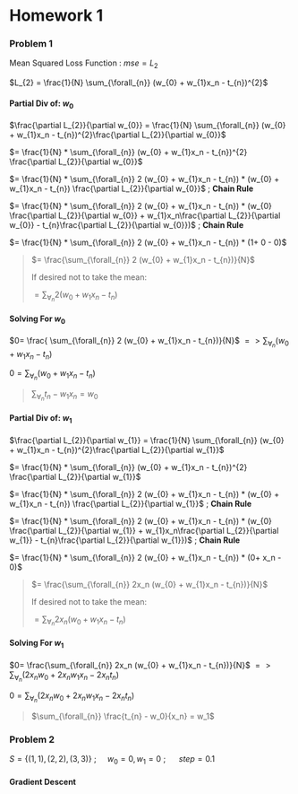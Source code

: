 # Homework 1

### **Problem 1**

Mean Squared Loss Function : $mse=L_2$

$L_{2} = \frac{1}{N}  \sum_{\forall_{n}} (w_{0} + w_{1}x_n - t_{n})^{2}$

#### Partial Div of: $w_0$

$\frac{\partial L_{2}}{\partial w_{0}} = \frac{1}{N} \sum_{\forall_{n}} (w_{0} + w_{1}x_n - t_{n})^{2}\frac{\partial L_{2}}{\partial w_{0}}$

$= \frac{1}{N} * \sum_{\forall_{n}} (w_{0} + w_{1}x_n - t_{n})^{2} \frac{\partial L_{2}}{\partial w_{0}}$

$= \frac{1}{N} *  \sum_{\forall_{n}} 2 (w_{0} + w_{1}x_n - t_{n}) * (w_{0} + w_{1}x_n - t_{n}) \frac{\partial L_{2}}{\partial w_{0}}$ ; **Chain Rule**

$= \frac{1}{N} *  \sum_{\forall_{n}} 2 (w_{0} + w_{1}x_n - t_{n}) * (w_{0} \frac{\partial L_{2}}{\partial w_{0}} + w_{1}x_n\frac{\partial L_{2}}{\partial w_{0}} - t_{n}\frac{\partial L_{2}}{\partial w_{0}})$ ; **Chain Rule**

$= \frac{1}{N} *  \sum_{\forall_{n}} 2 (w_{0} + w_{1}x_n - t_{n}) * (1+ 0 - 0)$

>$= \frac{\sum_{\forall_{n}} 2 (w_{0} + w_{1}x_n - t_{n})}{N}$
>
>If desired not to take the mean:
>
>$= \sum_{\forall_{n}} 2 (w_{0} + w_{1}x_n - t_{n})$

#### Solving For $w_0$

$0= \frac{ \sum_{\forall_{n}} 2 (w_{0} + w_{1}x_n - t_{n})}{N}$
$=> \sum_{\forall_{n}} (w_{0} + w_{1}x_n - t_{n})$

$0= \sum_{\forall_{n}} (w_{0} + w_{1}x_n - t_{n})$

>$\sum_{\forall_{n}} t_{n} - w_{1}x_n = w_{0}$

#### Partial Div of: $w_1$

$\frac{\partial L_{2}}{\partial w_{1}} = \frac{1}{N} \sum_{\forall_{n}} (w_{0} + w_{1}x_n - t_{n})^{2}\frac{\partial L_{2}}{\partial w_{1}}$

$= \frac{1}{N} * \sum_{\forall_{n}} (w_{0} + w_{1}x_n - t_{n})^{2} \frac{\partial L_{2}}{\partial w_{1}}$

$= \frac{1}{N} *  \sum_{\forall_{n}} 2 (w_{0} + w_{1}x_n - t_{n}) * (w_{0} + w_{1}x_n - t_{n}) \frac{\partial L_{2}}{\partial w_{1}}$ ; **Chain Rule**

$= \frac{1}{N} *  \sum_{\forall_{n}} 2 (w_{0} + w_{1}x_n - t_{n}) * (w_{0} \frac{\partial L_{2}}{\partial w_{1}} + w_{1}x_n\frac{\partial L_{2}}{\partial w_{1}} - t_{n}\frac{\partial L_{2}}{\partial w_{1}})$ ; **Chain Rule**

$= \frac{1}{N} *  \sum_{\forall_{n}} 2 (w_{0} + w_{1}x_n - t_{n}) * (0+ x_n - 0)$

>$= \frac{\sum_{\forall_{n}} 2x_n (w_{0} + w_{1}x_n - t_{n})}{N}$
>
>If desired not to take the mean:
>
>$= \sum_{\forall_{n}} 2x_n (w_{0} + w_{1}x_n - t_{n})$


#### Solving For $w_1$

$0= \frac{\sum_{\forall_{n}} 2x_n (w_{0} + w_{1}x_n - t_{n})}{N}$
$=> \sum_{\forall_{n}} (2x_n w_{0} +2x_n w_{1}x_n - 2x_n t_{n})$

$0 = \sum_{\forall_{n}} (2x_n w_{0} +2x_n w_{1}x_n - 2x_n t_{n})$

>$\sum_{\forall_{n}} \frac{t_{n} - w_0}{x_n} = w_1$

### **Problem 2**

$S = \{(1,1), (2,2), (3,3)\}$ ; &nbsp;&nbsp;&nbsp;&nbsp;$w_0 = 0, w_1=0$ ; &nbsp;&nbsp;&nbsp;&nbsp; $step = 0.1$

#### **Gradient Descent**

